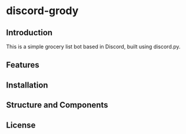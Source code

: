# discord-grody

## Introduction

This is a simple grocery list bot based in Discord, built using discord.py. 

## Features

## Installation

## Structure and Components

## License
